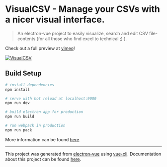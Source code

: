 # VisualCSV - Manage your CSVs with a nicer visual interface.

> An electron-vue project to easily visualize, search and edit CSV file-contents (for all those who find excel to technical ;) ).

Check out a full preview at [vimeo](https://vimeo.com/203987286)! 

[![VisualCSV](https://j.gifs.com/k5lM6Y.gif)](https://vimeo.com/203987286)

## Build Setup

``` bash
# install dependencies
npm install

# serve with hot reload at localhost:9080
npm run dev

# build electron app for production
npm run build

# run webpack in production
npm run pack
```
More information can be found [here](https://simulatedgreg.gitbooks.io/electron-vue/content/docs/npm_scripts.html).

---

This project was generated from [electron-vue](https://github.com/SimulatedGREG/electron-vue) using [vue-cli](https://github.com/vuejs/vue-cli). Documentation about this project can be found [here](https://simulatedgreg.gitbooks.io/electron-vue/content/index.html).
